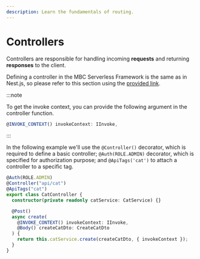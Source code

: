 ```yaml
---
description: Learn the fundamentals of routing.
---
```


# Controllers

Controllers are responsible for handling incoming **requests** and returning **responses** to the client.

Defining a controller in the MBC Serverless Framework is the same as in Nest.js, so please refer to this section using the [provided link](https://docs.nestjs.com/controllers).

:::note

To get the invoke context, you can provide the following argument in the controller function.

```ts
@INVOKE_CONTEXT() invokeContext: IInvoke,
```

:::

In the following example we'll use the `@Controller()` decorator, which is required to define a basic controller; `@Auth(ROLE.ADMIN)` decorator, which is specified for authorization purpose; and `@ApiTags('cat')` to attach a controller to a specific tag.

```ts
@Auth(ROLE.ADMIN)
@Controller("api/cat")
@ApiTags("cat")
export class CatController {
  constructor(private readonly catService: CatService) {}

  @Post()
  async create(
    @INVOKE_CONTEXT() invokeContext: IInvoke,
    @Body() createCatDto: CreateCatDto
  ) {
    return this.catService.create(createCatDto, { invokeContext });
  }
}
```
